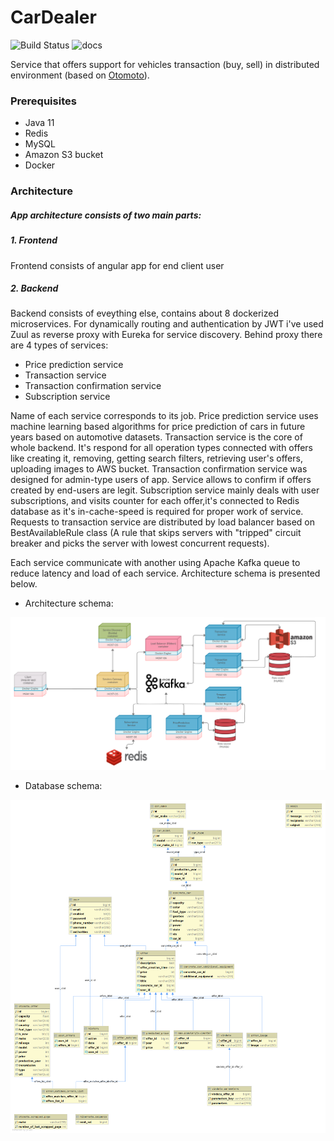 # CarDealer
![Build Status](https://travis-ci.org/joemccann/dillinger.svg?branch=master)  ![docs](https://camo.githubusercontent.com/f7b92a177c912c1cc007fc9b40f17ff3ee3bb414/68747470733a2f2f696d672e736869656c64732e696f2f62616467652f646f63732d737461626c652d626c75652e737667)


Service that offers support for vehicles transaction (buy, sell) in distributed environment (based on [Otomoto](https://www.otomoto.pl/)).


### Prerequisites

- Java 11
- Redis
- MySQL
- Amazon S3 bucket
- Docker

### Architecture

#####  App architecture consists of two main parts:

##### 1. Frontend
Frontend consists of angular app for end client user

##### 2. Backend
Backend consists of eveything else, contains about 8 dockerized microservices. For dynamically routing and authentication by JWT i've used Zuul as reverse proxy with Eureka for service discovery. Behind proxy there are 4 types of services:
- Price prediction service
- Transaction service
- Transaction confirmation service
- Subscription service

Name of each service corresponds to its job. Price prediction service uses machine learning based algorithms for price prediction of cars in future years based on automotive datasets. Transaction service is the core of whole backend. It's respond for all operation types connected with offers like creating it, removing, getting search filters, retrieving user's offers, uploading images to AWS bucket. Transaction confirmation service was designed for admin-type users of app. Service allows to confirm if offers created by end-users are legit. Subscription service mainly deals with user subscriptions, and visits counter for each offer,it's connected to Redis database as it's in-cache-speed is required for proper work of service. Requests to transaction service are distributed by load balancer based on BestAvailableRule class (A rule that skips servers with "tripped" circuit breaker and picks the server with lowest concurrent requests).

Each service communicate with another using Apache Kafka queue to reduce latency and load of each service. Architecture schema is presented below. 

- Architecture schema:

![Architecture schema](architecture.png)

- Database schema:

![database schema](db_schema.png)



